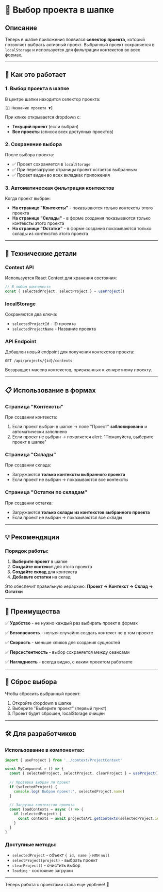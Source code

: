 # 🎯 Выбор проекта в шапке

## Описание

Теперь в шапке приложения появился **селектор проекта**, который позволяет выбрать активный проект. Выбранный проект сохраняется в `localStorage` и используется для фильтрации контекстов во всех формах.

---

## 🎨 Как это работает

### 1. Выбор проекта в шапке

В центре шапки находится селектор проекта:

```
[🎯 Название проекта ▼]
```

При клике открывается dropdown с:
- **Текущий проект** (если выбран)
- **Все проекты** (список всех доступных проектов)

### 2. Сохранение выбора

После выбора проекта:
- ✅ Проект сохраняется в `localStorage`
- ✅ При перезагрузке страницы проект остается выбранным
- ✅ Проект виден во всех вкладках приложения

### 3. Автоматическая фильтрация контекстов

Когда проект выбран:
- **На странице "Контексты"** - показываются только контексты этого проекта
- **На странице "Склады"** - в форме создания показываются только контексты этого проекта
- **На странице "Остатки"** - в форме создания показываются только склады из контекстов этого проекта

---

## 🔧 Технические детали

### Context API

Используется React Context для хранения состояния:

```jsx
// В любом компоненте
const { selectedProject, selectProject } = useProject()
```

### localStorage

Сохраняются два ключа:
- `selectedProjectId` - ID проекта
- `selectedProjectName` - Название проекта

### API Endpoint

Добавлен новый endpoint для получения контекстов проекта:

```
GET /api/projects/{id}/contexts
```

Возвращает массив контекстов, привязанных к конкретному проекту.

---

## 📋 Использование в формах

### Страница "Контексты"

При создании контекста:
1. Если проект выбран в шапке → поле "Проект" **заблокировано** и автоматически заполнено
2. Если проект не выбран → появляется alert: "Пожалуйста, выберите проект в шапке"

### Страница "Склады"

При создании склада:
- Загружаются **только контексты выбранного проекта**
- Если проект не выбран → показываются все контексты

### Страница "Остатки по складам"

При создании остатка:
- Загружаются **только склады из контекстов выбранного проекта**
- Если проект не выбран → показываются все склады

---

## 💡 Рекомендации

### Порядок работы:

1. **Выберите проект** в шапке
2. **Создайте контекст** для этого проекта
3. **Создайте склад** для контекста
4. **Добавьте остатки** на склад

Это обеспечит правильную иерархию: **Проект → Контекст → Склад → Остатки**

---

## 🎯 Преимущества

✅ **Удобство** - не нужно каждый раз выбирать проект в формах

✅ **Безопасность** - нельзя случайно создать контекст не в том проекте

✅ **Скорость** - меньше кликов для создания сущностей

✅ **Персистентность** - выбор сохраняется между сеансами

✅ **Наглядность** - всегда видно, с каким проектом работаете

---

## 🔄 Сброс выбора

Чтобы сбросить выбранный проект:
1. Откройте dropdown в шапке
2. Выберите "Выберите проект" (первый пункт)
3. Проект будет сброшен, localStorage очищен

---

## 🛠️ Для разработчиков

### Использование в компонентах:

```jsx
import { useProject } from '../context/ProjectContext'

const MyComponent = () => {
  const { selectedProject, selectProject, clearProject } = useProject()
  
  // Проверка выбран ли проект
  if (selectedProject) {
    console.log('Выбран проект:', selectedProject.name)
  }
  
  // Загрузка контекстов проекта
  const loadContexts = async () => {
    if (selectedProject) {
      const contexts = await projectsAPI.getContexts(selectedProject.id)
    }
  }
}
```

### Доступные методы:

- `selectedProject` - объект `{ id, name }` или `null`
- `selectProject(project)` - выбрать проект
- `clearProject()` - очистить выбор
- `loading` - состояние загрузки

---

Теперь работа с проектами стала еще удобнее! 🎉

